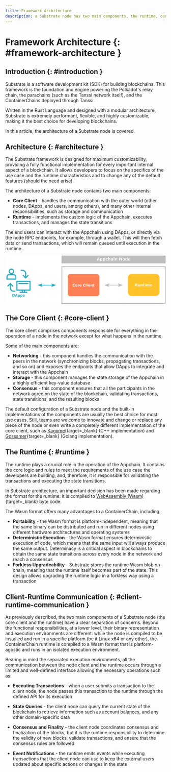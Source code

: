 ```yaml
---
title: Framework Architecture
description: a Substrate node has two main components, the runtime, controlling the state transition of the blockchain, and the client, controlling everything else.
---
```


# Framework Architecture {: #framework-architecture } 

## Introduction {: #introduction }

Substrate is a software development kit (SDK) for building blockchains. This framework is the foundation and engine powering the Polkadot's relay chain, the parachains (such as the Tanssi network itself), and the ContainerChains deployed through Tanssi. 

Written in the Rust Language and designed with a modular architecture, Substrate is extremely performant, flexible, and highly customizable, making it the best choice for developing blockchains.

In this article, the architecture of a Substrate node is covered.

## Architecture {: #architecture }

The Substrate framework is designed for maximum customizability, providing a fully functional implementation for every important internal aspect of a blockchain. It allows developers to focus on the specifics of the use case and the runtime characteristics and to change any of the default features (should the need arise).

The architecture of a Substrate node contains two main components:

- **Core Client** - handles the communication with the outer world (other nodes, DApps, end users, among others), and many other internal responsibilities, such as storage and communication
- **Runtime** - implements the custom logic of the Appchain, executes transactions, and manages the state transitions

The end users can interact with the Appchain using DApps, or directly via the node RPC endpoints, for example, through a wallet. This will then fetch data or send transactions, which will remain queued until execution in the runtime.

![Basic substrate node architecture](/images/learn/framework/architecture/architecture-1.png)

## The Core Client {: #core-client }

The core client comprises components responsible for everything in the operation of a node in the network except for what happens in the runtime. 

Some of the main components are: 

- **Networking** - this component handles the communication with the peers in the network (synchronizing blocks, propagating transactions, and so on) and exposes the endpoints that allow DApps to integrate and interact with the Appchain
- **Storage** - this component manages the state storage of the Appchain in a highly efficient key-value database
- **Consensus** - this component ensures that all the participants in the network agree on the state of the blockchain, validating transactions, state transitions, and the resulting blocks

The default configuration of a Substrate node and the built-in implementations of the components are usually the best choice for most use cases. Still, teams are welcome to innovate and change or replace any piece of the node or even write a completely different implementation of the core client, such as [Kagome](https://github.com/soramitsu/kagome#intro){target=_blank} (C++ implementation) and [Gossamer](https://github.com/ChainSafe/gossamer#a-go-implementation-of-the-polkadot-host){target=_blank} (Golang implementation).

## The Runtime {: #runtime }

The runtime plays a crucial role in the operation of the Appchain. It contains the core logic and rules to meet the requirements of the use case the developers are building, and, therefore, it is responsible for validating the transactions and executing the state transitions.

In Substrate architecture, an important decision has been made regarding the format for the runtime: it is compiled to [WebAssembly (Wasm)](https://webassembly.org){target=_blank} byte code. 

The Wasm format offers many advantages to a ContainerChain, including:

- **Portability** - the Wasm format is platform-independent, meaning that the same binary can be distributed and run in different nodes using different hardware architectures and operating systems
- **Deterministic Execution** - the Wasm format ensures deterministic execution of code, which means that the same input will always produce the same output. Determinacy is a critical aspect in blockchains to obtain the same state transitions across every node in the network and reach a consensus
- **Forkless Upgradeability** - Substrate stores the runtime Wasm blob on-chain, meaning that the runtime itself becomes part of the state. This design allows upgrading the runtime logic in a forkless way using a transaction

## Client-Runtime Communication {: #client-runtime-communication }

As previously described, the two main components of a Substrate node (the core client and the runtime) have a clear separation of concerns. Beyond the functional responsibilities, at a lower level, their binary representation and execution environments are different: while the node is compiled to be installed and run in a specific platform (be it Linux x64 or any other), the ContainerChain runtime is compiled to a Wasm format that is platform-agostic and runs in an isolated execution environment.

 Bearing in mind the separated execution environments, all the communication between the node client and the runtime occurs through a limited and well-defined interface allowing the necessary operations such as: 

- **Executing Transactions** - when a user submits a transaction to the client node, the node passes this transaction to the runtime through the defined API for its execution

- **State Queries** - the client node can query the current state of the blockchain to retrieve information such as account balances, and any other domain-specific data

- **Consensus and Finality** - the client node coordinates consensus and finalization of the blocks, but it is the runtime responsibility to determine the validity of new blocks, validate transactions, and ensure that the consensus rules are followed

- **Event Notifications** - the runtime emits events while executing transactions that the client node can use to keep the external users updated about specific actions or changes in the state

